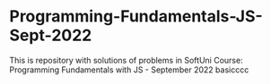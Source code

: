 # Programming-Fundamentals-JS-Sept-2022
This is repository with solutions of problems in SoftUni Course: Programming Fundamentals with JS - September 2022
basicccc